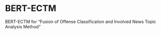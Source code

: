# BERT-ECTM
BERT-ECTM for “Fusion of Offense Classification and Involved News Topic Analysis Method”
